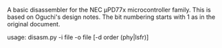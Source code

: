 A basic disassembler for the NEC μPD77x microcontroller family. This is based on Oguchi's design notes. The bit numbering starts with 1 as in the original document.

usage: disasm.py -i file -o file [-d order (phy|lsfr)]
